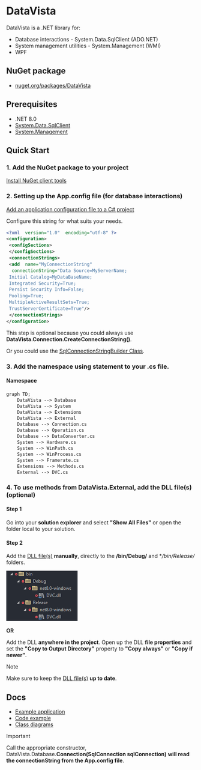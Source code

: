 
# DataVista
DataVista is a .NET library for:
- Database interactions - System.Data.SqlClient (ADO.NET)
- System management utilities - System.Management (WMI)
- WPF

## NuGet package
- [nuget.org/packages/DataVista](https://www.nuget.org/packages/DataVista/)

## Prerequisites
- .NET 8.0
- [System.Data.SqlClient](https://www.nuget.org/packages/System.Data.SqlClient/)
- [System.Management](https://www.nuget.org/packages/System.Management/)

## Quick Start
### 1. Add the NuGet package to your project
[Install NuGet client tools](https://learn.microsoft.com/en-us/nuget/install-nuget-client-tools?tabs=windows)

### 2. Setting up the App.config file (for database interactions)
[Add an application configuration file to a C# project](https://learn.microsoft.com/en-us/visualstudio/ide/how-to-add-app-config-file?view=vs-2022)

Configure this string for what suits your needs.

```xml
<?xml  version="1.0"  encoding="utf-8" ?>
<configuration>
 <configSections>
 </configSections>
 <connectionStrings>
 <add  name="MyConnectionString"
  connectionString="Data Source=MyServerName;
 Initial Catalog=MyDataBaseName;
 Integrated Security=True;
 Persist Security Info=False;
 Pooling=True;
 MultipleActiveResultSets=True;
 TrustServerCertificate=True"/>
 </connectionStrings>
</configuration>
```

This step is optional because you could always use **DataVista.Connection.CreateConnectionString()**.

Or you could use the [SqlConnectionStringBuilder Class](https://learn.microsoft.com/en-us/dotnet/api/system.data.sqlclient.sqlconnectionstringbuilder?view=dotnet-plat-ext-5.0).

### 3. Add the namespace using statement to your .cs file.
#### Namespace
```mermaid
graph TD;
	DataVista --> Database
	DataVista --> System
	DataVista --> Extensions
	DataVista --> External
	Database --> Connection.cs
	Database --> Operation.cs
	Database --> DataConverter.cs
	System --> Hardware.cs
	System --> WinPath.cs
	System --> WinProcess.cs
	System --> Framerate.cs
	Extensions --> Methods.cs
	External --> DVC.cs
```

### 4. To use methods from DataVista.External, add the DLL file(s) (optional)
#### Step 1
Go into your **solution explorer** and select **"Show All Files"** or open the folder local to your solution.

#### Step 2
Add the [DLL file(s)](https://github.com/ag-86/DataVista/tree/master/x64/Release) **manually**, directly to the **/bin/Debug/** and **/bin/Release/* folders.

![DVCexample](https://raw.githubusercontent.com/ag-86/DataVista/master/Resources/Documents/DVCexample.png)

**OR**

Add the DLL **anywhere in the project**. Open up the DLL **file properties** and set the **"Copy to Output Directory"** property to **"Copy always"** or **"Copy if newer"**.

> [!NOTE]
> Make sure to keep the [DLL file(s)](https://github.com/ag-86/DataVista/tree/master/x64/Release) **up to date**.
## Docs
  - [Example application](https://github.com/ag-86/DataVista/tree/master/Resources/ApplicationExample)
  - [Code example](https://github.com/ag-86/DataVista/blob/master/Resources/CodeSnippets/CodeSnippets.md)
  - [Class diagrams](https://github.com/ag-86/DataVista/tree/master/Resources/Documents/Class%20Diagrams)


> [!IMPORTANT]
> Call the appropriate constructor, DataVista.Database.**Connection(SqlConnection sqlConnection)** **will read the connectionString from the App.config file**.
